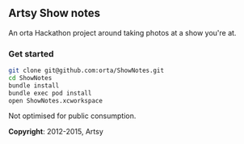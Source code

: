 ## Artsy Show notes

An orta Hackathon project around taking photos at a show you're at.

### Get started

```sh
git clone git@github.com:orta/ShowNotes.git
cd ShowNotes
bundle install
bundle exec pod install
open ShowNotes.xcworkspace
```

Not optimised for public consumption.

**Copyright**: 2012-2015, Artsy
